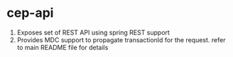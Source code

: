 # cep-api

1. Exposes set of REST API using spring REST support
2. Provides MDC support to propagate transactionId for the request. refer to main README file for details 
